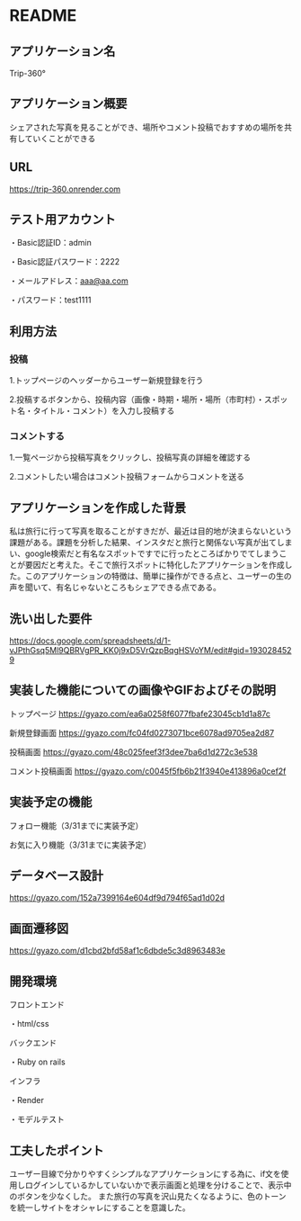 # README

## アプリケーション名
Trip-360°

## アプリケーション概要
シェアされた写真を見ることができ、場所やコメント投稿でおすすめの場所を共有していくことができる

## URL
https://trip-360.onrender.com

## テスト用アカウント
・Basic認証ID：admin

・Basic認証パスワード：2222

・メールアドレス：aaa@aa.com

・パスワード：test1111


## 利用方法
### 投稿
1.トップページのヘッダーからユーザー新規登録を行う

2.投稿するボタンから、投稿内容（画像・時期・場所・場所（市町村）・スポット名・タイトル・コメント）を入力し投稿する

### コメントする
1.一覧ページから投稿写真をクリックし、投稿写真の詳細を確認する

2.コメントしたい場合はコメント投稿フォームからコメントを送る

## アプリケーションを作成した背景
私は旅行に行って写真を取ることがすきだが、最近は目的地が決まらないという課題がある。課題を分析した結果、インスタだと旅行と関係ない写真が出てしまい、google検索だと有名なスポットですでに行ったところばかりでてしまうことが要因だと考えた。そこで旅行スポットに特化したアプリケーションを作成した。このアプリケーションの特徴は、簡単に操作ができる点と、ユーザーの生の声を聞いて、有名じゃないところもシェアできる点である。

## 洗い出した要件
https://docs.google.com/spreadsheets/d/1-vJPthGsq5Ml9QBRVgPR_KK0j9xD5VrQzpBqgHSVoYM/edit#gid=1930284529

## 実装した機能についての画像やGIFおよびその説明
トップページ
https://gyazo.com/ea6a0258f6077fbafe23045cb1d1a87c

新規登録画面
https://gyazo.com/fc04fd0273071bce6078ad9705ea2d87

投稿画面
https://gyazo.com/48c025feef3f3dee7ba6d1d272c3e538

コメント投稿画面
https://gyazo.com/c0045f5fb6b21f3940e413896a0cef2f

## 実装予定の機能
フォロー機能（3/31までに実装予定）

お気に入り機能（3/31までに実装予定）

## データベース設計
https://gyazo.com/152a7399164e604df9d794f65ad1d02d

## 画面遷移図
https://gyazo.com/d1cbd2bfd58af1c6dbde5c3d8963483e

## 開発環境
フロントエンド

・html/css

  

バックエンド

・Ruby on rails

  

インフラ

・Render

  
  
・モデルテスト

## 工夫したポイント
ユーザー目線で分かりやすくシンプルなアプリケーションにする為に、if文を使用しログインしているかしていないかで表示画面と処理を分けることで、表示中のボタンを少なくした。
また旅行の写真を沢山見たくなるように、色のトーンを統一しサイトをオシャレにすることを意識した。




